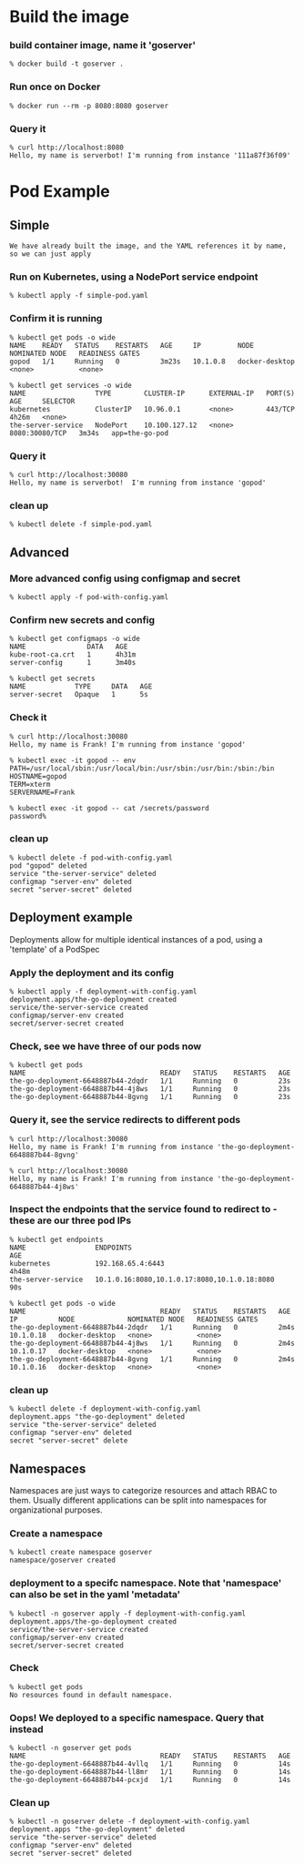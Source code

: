 # Build the image

### build container image, name it 'goserver'
```
% docker build -t goserver .
```

### Run once on Docker
```
% docker run --rm -p 8080:8080 goserver
```

### Query it
```
% curl http://localhost:8080
Hello, my name is serverbot! I'm running from instance '111a87f36f09'
```
# Pod Example

## Simple
```
We have already built the image, and the YAML references it by name, so we can just apply
```

### Run on Kubernetes, using a NodePort service endpoint
```
% kubectl apply -f simple-pod.yaml
```

### Confirm it is running
```
% kubectl get pods -o wide
NAME    READY   STATUS    RESTARTS   AGE     IP         NODE             NOMINATED NODE   READINESS GATES
gopod   1/1     Running   0          3m23s   10.1.0.8   docker-desktop   <none>           <none>

% kubectl get services -o wide
NAME                 TYPE        CLUSTER-IP      EXTERNAL-IP   PORT(S)          AGE     SELECTOR
kubernetes           ClusterIP   10.96.0.1       <none>        443/TCP          4h26m   <none>
the-server-service   NodePort    10.100.127.12   <none>        8080:30080/TCP   3m34s   app=the-go-pod
```

### Query it
```
% curl http://localhost:30080
Hello, my name is serverbot!  I'm running from instance 'gopod'
```

### clean up
```
% kubectl delete -f simple-pod.yaml
```

## Advanced
### More advanced config using configmap and secret
```
% kubectl apply -f pod-with-config.yaml
```

### Confirm new secrets and config
```
% kubectl get configmaps -o wide
NAME               DATA   AGE
kube-root-ca.crt   1      4h31m
server-config      1      3m40s

% kubectl get secrets
NAME            TYPE     DATA   AGE
server-secret   Opaque   1      5s
```

### Check it
```
% curl http://localhost:30080
Hello, my name is Frank! I'm running from instance 'gopod'

% kubectl exec -it gopod -- env
PATH=/usr/local/sbin:/usr/local/bin:/usr/sbin:/usr/bin:/sbin:/bin
HOSTNAME=gopod
TERM=xterm
SERVERNAME=Frank

% kubectl exec -it gopod -- cat /secrets/password
password%
```

### clean up
```
% kubectl delete -f pod-with-config.yaml
pod "gopod" deleted
service "the-server-service" deleted
configmap "server-env" deleted
secret "server-secret" deleted
```

## Deployment example

Deployments allow for multiple identical instances of a pod, using a 'template' of a PodSpec

### Apply the deployment and its config
```
% kubectl apply -f deployment-with-config.yaml
deployment.apps/the-go-deployment created
service/the-server-service created
configmap/server-env created
secret/server-secret created
```

### Check, see we have three of our pods now
```
% kubectl get pods
NAME                                 READY   STATUS    RESTARTS   AGE
the-go-deployment-6648887b44-2dqdr   1/1     Running   0          23s
the-go-deployment-6648887b44-4j8ws   1/1     Running   0          23s
the-go-deployment-6648887b44-8gvng   1/1     Running   0          23s
```

### Query it, see the service redirects to different pods
```
% curl http://localhost:30080
Hello, my name is Frank! I'm running from instance 'the-go-deployment-6648887b44-8gvng'

% curl http://localhost:30080
Hello, my name is Frank! I'm running from instance 'the-go-deployment-6648887b44-4j8ws'
```

### Inspect the endpoints that the service found to redirect to - these are our three pod IPs
```
% kubectl get endpoints
NAME                 ENDPOINTS                                      AGE
kubernetes           192.168.65.4:6443                              4h48m
the-server-service   10.1.0.16:8080,10.1.0.17:8080,10.1.0.18:8080   90s

% kubectl get pods -o wide
NAME                                 READY   STATUS    RESTARTS   AGE    IP          NODE             NOMINATED NODE   READINESS GATES
the-go-deployment-6648887b44-2dqdr   1/1     Running   0          2m4s   10.1.0.18   docker-desktop   <none>           <none>
the-go-deployment-6648887b44-4j8ws   1/1     Running   0          2m4s   10.1.0.17   docker-desktop   <none>           <none>
the-go-deployment-6648887b44-8gvng   1/1     Running   0          2m4s   10.1.0.16   docker-desktop   <none>           <none>
```

### clean up
```
% kubectl delete -f deployment-with-config.yaml
deployment.apps "the-go-deployment" deleted
service "the-server-service" deleted
configmap "server-env" deleted
secret "server-secret" delete
```

## Namespaces

Namespaces are just ways to categorize resources and attach RBAC to them. Usually different applications 
can be split into namespaces for organizational purposes.

### Create a namespace
```
% kubectl create namespace goserver
namespace/goserver created
```

### deployment to a specifc namespace. Note that 'namespace' can also be set in the yaml 'metadata'
```
% kubectl -n goserver apply -f deployment-with-config.yaml
deployment.apps/the-go-deployment created
service/the-server-service created
configmap/server-env created
secret/server-secret created
```

### Check 
```
% kubectl get pods
No resources found in default namespace.
```

### Oops! We deployed to a specific namespace. Query that instead
```
% kubectl -n goserver get pods
NAME                                 READY   STATUS    RESTARTS   AGE
the-go-deployment-6648887b44-4vllq   1/1     Running   0          14s
the-go-deployment-6648887b44-ll8mr   1/1     Running   0          14s
the-go-deployment-6648887b44-pcxjd   1/1     Running   0          14s
```

### Clean up
```
% kubectl -n goserver delete -f deployment-with-config.yaml
deployment.apps "the-go-deployment" deleted
service "the-server-service" deleted
configmap "server-env" deleted
secret "server-secret" deleted
```
